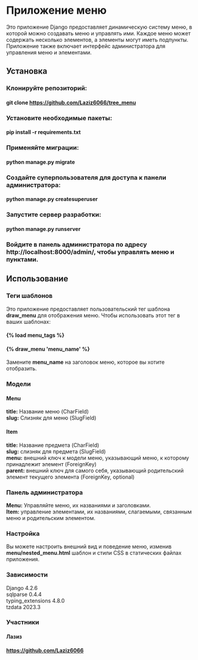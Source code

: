 # Приложение меню
Это приложение Django предоставляет динамическую систему меню, в которой можно создавать меню и управлять ими. Каждое меню может содержать несколько элементов, а элементы могут иметь подпункты. Приложение также включает интерфейс администратора для управления меню и элементами.

## Установка
### Клонируйте репозиторий:

#### git clone https://github.com/Laziz6066/tree_menu

### Установите необходимые пакеты:

#### pip install -r requirements.txt
### Применяйте миграции:

#### python manage.py migrate
### Создайте суперпользователя для доступа к панели администратора:

#### python manage.py createsuperuser
### Запустите сервер разработки:

#### python manage.py runserver
### Войдите в панель администратора по адресу http://localhost:8000/admin/, чтобы управлять меню и пунктами.

## Использование
### Теги шаблонов
Это приложение предоставляет пользовательский тег шаблона **draw_menu** для отображения меню. Чтобы использовать этот тег в ваших шаблонах:

#### {% load menu_tags %}
#### {% draw_menu 'menu_name' %}
Замените **menu_name** на заголовок меню, которое вы хотите отобразить.

### Модели
#### Menu
**title:** Название меню (CharField)\
**slug:** Слизняк для меню (SlugField)
#### Item
**title:** Название предмета (CharField)\
**slug:** слизняк для предмета (SlugField)\
**menu:** внешний ключ к модели меню, указывающий меню, к которому принадлежит элемент (ForeignKey)\
**parent:** внешний ключ для самого себя, указывающий родительский элемент текущего элемента (ForeignKey, optional)

### Панель администратора
**Menu:** Управляйте меню, их названиями и заголовками.\
**Item:** управление элементами, их названиями, слагаемыми, связанным меню и родительским элементом.

### Настройка
Вы можете настроить внешний вид и поведение меню, изменив **menu/nested_menu.html** шаблон и стили CSS в статических файлах приложения.

### Зависимости
Django 4.2.6\
sqlparse 0.4.4\
typing_extensions 4.8.0\
tzdata 2023.3
### Участники

#### Лазиз 
#### https://github.com/Laziz6066

